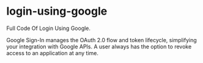 # login-using-google
Full Code Of Login Using Google.

Google Sign-In manages the OAuth 2.0 flow and token lifecycle, simplifying your integration with Google APIs. A user always has the option to revoke access to an application at any time.
